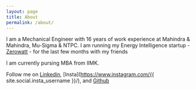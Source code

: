 ```yaml
---
layout: page
title: About
permalink: /about/
---
```


I am a Mechanical Engineer with 16 years of work experience at Mahindra & Mahindra, Mu-Sigma & NTPC. I am running my Energy Intelligence startup - [Zerowatt](https://zerowatt.energy/) - for the last few months with my friends

I am currently pursing MBA from IIMK.

Follow me on [Linkedin](https://www.linkedin.com/in/{{site.social.linkedin_username}}/), [Insta](https://www.instagram.com/{{ site.social.insta_username }}/), and [Github]()